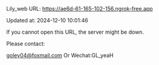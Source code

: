 Lily_web URL: https://ae6d-61-165-102-156.ngrok-free.app

Updated at: 2024-12-10 10:01:46

If you cannot open this URL, the server might be down.

Please contact: 

goley04@foxmail.com Or Wechat:GL_yeaH
